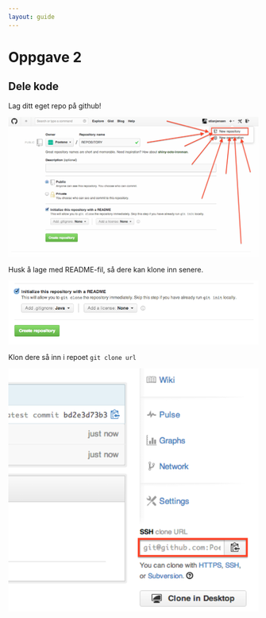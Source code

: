 ```yaml
---
layout: guide
---
```


# Oppgave 2
## Dele kode
Lag ditt eget repo på github!

<img src=/slides/images/create-repo.png width=700>

Husk å lage med README-fil, så dere kan klone inn senere.

<img src=/images/init-repo.png width=700>

Klon dere så inn i repoet ```git clone url```

<img src=/images/clone-url.png width=700>
